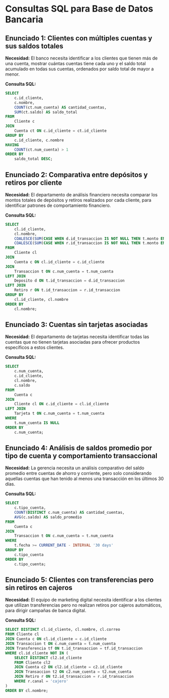 # Consultas SQL para Base de Datos Bancaria

## Enunciado 1: Clientes con múltiples cuentas y sus saldos totales

**Necesidad:** El banco necesita identificar a los clientes que tienen más de una cuenta, mostrar cuántas cuentas tiene cada uno y el saldo total acumulado en todas sus cuentas, ordenados por saldo total de mayor a menor.

**Consulta SQL:**
```sql
SELECT 
    c.id_cliente,
    c.nombre,
    COUNT(ct.num_cuenta) AS cantidad_cuentas,
    SUM(ct.saldo) AS saldo_total
FROM 
    Cliente c
JOIN 
    Cuenta ct ON c.id_cliente = ct.id_cliente
GROUP BY 
    c.id_cliente, c.nombre
HAVING 
    COUNT(ct.num_cuenta) > 1
ORDER BY 
    saldo_total DESC;
```

## Enunciado 2: Comparativa entre depósitos y retiros por cliente

**Necesidad:** El departamento de análisis financiero necesita comparar los montos totales de depósitos y retiros realizados por cada cliente, para identificar patrones de comportamiento financiero.

**Consulta SQL:**
```sql
SELECT 
    cl.id_cliente,
    cl.nombre,
    COALESCE(SUM(CASE WHEN d.id_transaccion IS NOT NULL THEN t.monto END), 0) AS total_depositos,
    COALESCE(SUM(CASE WHEN r.id_transaccion IS NOT NULL THEN t.monto END), 0) AS total_retiros
FROM 
    Cliente cl
JOIN 
    Cuenta c ON cl.id_cliente = c.id_cliente
JOIN 
    Transaccion t ON c.num_cuenta = t.num_cuenta
LEFT JOIN 
    Deposito d ON t.id_transaccion = d.id_transaccion
LEFT JOIN 
    Retiro r ON t.id_transaccion = r.id_transaccion
GROUP BY 
    cl.id_cliente, cl.nombre
ORDER BY 
    cl.nombre;
```

## Enunciado 3: Cuentas sin tarjetas asociadas

**Necesidad:** El departamento de tarjetas necesita identificar todas las cuentas que no tienen tarjetas asociadas para ofrecer productos específicos a estos clientes.

**Consulta SQL:**
```sql
SELECT 
    c.num_cuenta,
    c.id_cliente,
    cl.nombre,
    c.saldo
FROM 
    Cuenta c
JOIN 
    Cliente cl ON c.id_cliente = cl.id_cliente
LEFT JOIN 
    Tarjeta t ON c.num_cuenta = t.num_cuenta
WHERE 
    t.num_cuenta IS NULL
ORDER BY 
    c.num_cuenta;
```

## Enunciado 4: Análisis de saldos promedio por tipo de cuenta y comportamiento transaccional

**Necesidad:** La gerencia necesita un análisis comparativo del saldo promedio entre cuentas de ahorro y corriente, pero solo considerando aquellas cuentas que han tenido al menos una transacción en los últimos 30 días.

**Consulta SQL:**
```sql
SELECT 
    c.tipo_cuenta,
    COUNT(DISTINCT c.num_cuenta) AS cantidad_cuentas,
    AVG(c.saldo) AS saldo_promedio
FROM 
    Cuenta c
JOIN 
    Transaccion t ON c.num_cuenta = t.num_cuenta
WHERE 
    t.fecha >= CURRENT_DATE - INTERVAL '30 days'
GROUP BY 
    c.tipo_cuenta
ORDER BY 
    c.tipo_cuenta;
```

## Enunciado 5: Clientes con transferencias pero sin retiros en cajeros

**Necesidad:** El equipo de marketing digital necesita identificar a los clientes que utilizan transferencias pero no realizan retiros por cajeros automáticos, para dirigir campañas de banca digital.

**Consulta SQL:**
```sql
SELECT DISTINCT cl.id_cliente, cl.nombre, cl.correo
FROM Cliente cl
JOIN Cuenta c ON cl.id_cliente = c.id_cliente
JOIN Transaccion t ON c.num_cuenta = t.num_cuenta
JOIN Transferencia tf ON t.id_transaccion = tf.id_transaccion
WHERE cl.id_cliente NOT IN (
    SELECT DISTINCT cl2.id_cliente
    FROM Cliente cl2
    JOIN Cuenta c2 ON cl2.id_cliente = c2.id_cliente
    JOIN Transaccion t2 ON c2.num_cuenta = t2.num_cuenta
    JOIN Retiro r ON t2.id_transaccion = r.id_transaccion
    WHERE r.canal = 'cajero'
)
ORDER BY cl.nombre;
```